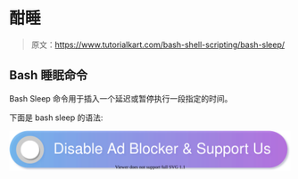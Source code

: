 # 酣睡

> 原文：<https://www.tutorialkart.com/bash-shell-scripting/bash-sleep/>

## Bash 睡眠命令

Bash Sleep 命令用于插入一个延迟或暂停执行一段指定的时间。

下面是 bash sleep 的语法:

[![](img/925da31b32d6bc3827932f6c8afb11bb.png)](https://www.tutorialkart.com/)